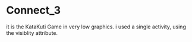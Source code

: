 # Connect_3
 it is the KataKuti Game in very low graphics.
 i used a single activity, using the visiblity attribute.
 
